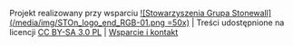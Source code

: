 Projekt realizowany przy wsparciu [![Stowarzyszenia Grupa Stonewall](/media/img/STOn_logo_end_RGB-01.png  =50x)](https://grupa-stonewall.pl) | Treści udostępnione na licencji [CC BY-SA 3.0 PL](/strony/licencja) | [Wsparcie i kontakt](/strony/wsparcie-projektu)
